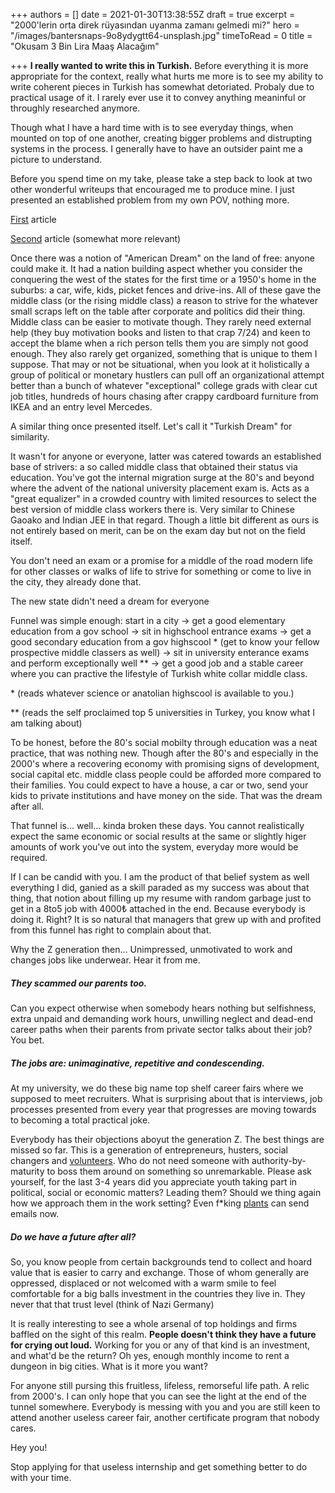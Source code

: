 +++
authors = []
date = 2021-01-30T13:38:55Z
draft = true
excerpt = "2000'lerin orta direk rüyasından uyanma zamanı gelmedi mi?"
hero = "/images/bantersnaps-9o8ydygtt64-unsplash.jpg"
timeToRead = 0
title = "Okusam 3 Bin Lira Maaş Alacağım"

+++
**I really wanted to write this in Turkish.** Before everything it is more appropriate for the context, really what hurts me more is to see my ability to write coherent pieces in Turkish has somewhat detoriated. Probaly due to practical usage of it. I rarely ever use it to convey anything meaninful or throughly researched anymore.

Though what I have a hard time with is to see everyday things, when mounted on top of one another, creating bigger problems and distrupting systems in the process. I generally have to have an outsider paint me a picture to understand.

Before you spend time on my take, please take a step back to look at two other wonderful writeups that encouraged me to produce mine. I just presented an established problem from my own POV, nothing more.

[First](https://twitter.com/mrozansonmez/status/1354068332991885315) article

[Second](https://www.paraanaliz.com/2020/ekonomi/kerim-rota-yazdi-baris-ve-sinemin-orta-direk-olma-hayali-50957/) article (somewhat more relevant)

Once there was a notion of "American Dream" on the land of free: anyone could make it. It had a nation building aspect whether you consider the conquering the west of the states for the first time or a 1950's home in the suburbs: a car, wife, kids, picket fences and drive-ins. All of these gave the middle class (or the rising middle class) a reason to strive for the whatever small scraps left on the table after corporate and politics did their thing. Middle class can be easier to motivate though. They rarely need external help (they buy motivation books and listen to that crap 7/24) and keen to accept the blame when a rich person tells them you are simply not good enough. They also rarely get organized, something that is unique to them I suppose. That may or not be situational, when you look at it holistically a group of political or monetary hustlers can pull off an organizational attempt better than a bunch of whatever "exceptional" college grads with clear cut job titles, hundreds of hours chasing after crappy cardboard furniture from IKEA and an entry level Mercedes.

A similar thing once presented itself. Let's call it "Turkish Dream" for similarity.

It wasn't for anyone or everyone, latter was catered towards an established base of strivers: a so called middle class that obtained their status via education. You've got the internal migration surge at the 80's and beyond where the advent of the national university placement exam is. Acts as a "great equalizer" in a crowded country with limited resources to select the best version of middle class workers there is. Very similar to Chinese Gaoako and Indian JEE in that regard. Though a little bit different as ours is not entirely based on merit, can be on the exam day but not on the field itself.

You don't need an exam or a promise for a middle of the road modern life for other classes or walks of life to strive for something or come to live in the city, they already done that.

The new state didn't need a dream for everyone

Funnel was simple enough: start in a city -> get a good elementary education from a gov school -> sit in highschool entrance exams -> get a good secondary education from a gov highscool *  (get to know your fellow prospective middle classers as well) -> sit in university enterance exams and perform exceptionally well ** -> get a good job and a stable career where you can practive the lifestyle of Turkish white collar middle class.

\* (reads whatever science or anatolian highscool is available to you.)

\** (reads the self proclaimed top 5 universities in Turkey, you know what I am talking about)

To be honest, before the 80's social mobilty through education was a neat practice, that was nothing new. Though  after the 80's and especially in the 2000's where a recovering economy with promising signs of development, social capital etc. middle class people could be afforded more compared to their families. You could expect to have a house, a car or two, send your kids to private institutions and have money on the side. That was the dream after all.

That funnel is... well... kinda broken these days. You cannot realistically expect the same economic or social results at the same or slightly higer amounts of work you've out into the system, everyday more would be required.

If I can be candid with you. I am the product of that belief system as well everything I did, ganied as a skill paraded as my success was about that thing, that notion about filling up my resume with random garbage just to get in a 8to5 job with 4000₺ attached in the end. Because everybody is doing it. Right? It is so natural that managers that grew up with and profited from this funnel has right to complain about that.

Why the Z generation then... Unimpressed, unmotivated to work and changes jobs like underwear. Hear it from me.

##### They scammed our parents too.

Can you expect otherwise when somebody hears nothing but selfishness, extra unpaid and demanding work hours, unwilling neglect and dead-end career paths when their parents from private sector talks about their job? You bet.

##### The jobs are: unimaginative, repetitive and condescending.

At my university, we do these big name top shelf career fairs where we supposed to meet recruiters. What is surprising about that is interviews, job processes presented from every year that progresses are moving towards to becoming a total practical joke.

Everybody has their objections aboyut the generation Z. The best things are missed so far. This is a generation of entrepreneurs, husters, social changers and [volunteers](https://www.forbes.com/sites/forbesnonprofitcouncil/2018/11/09/gen-z-what-you-need-to-know-about-the-newest-generation-of-donors-and-volunteers/?sh=62103bb92fd6). Who do not need  someone with authority-by-maturity to boss them around on something so unremarkable. Please ask yourself, for the last 3-4 years did you appreciate youth taking part in political, social or economic matters? Leading them? Should we thing again how we approach them in the work setting? Even f*king [plants](https://www.theguardian.com/food/2021/feb/03/spams-new-frontier-now-even-spinach-can-send-emails) can send emails now.

##### Do we have a future after all?

So, you know people from certain backgrounds tend to collect and hoard value that is easier to carry and exchange. Those of whom generally are oppressed, displaced or not welcomed with a warm smile to feel comfortable for a big balls investment in the countries they live in. They never that that trust level (think of Nazi Germany)

It is really interesting to see a whole arsenal of top holdings and firms baffled on the sight of this realm. **People doesn't think they have a future for crying out loud.** Working for you or any of that kind is an investment, and what'd be the return? Oh yes, enough monthly income to rent a dungeon in big cities. What is it more you want?

For anyone still pursing this fruitless, lifeless, remorseful life path. A relic from 2000's. I can only hope that you can see the light at the end of the tunnel somewhere. Everybody is messing with you and you are still keen to attend another useless career fair, another certificate program that nobody cares.

Hey you!

Stop applying for that useless internship and get something better to do with your time.